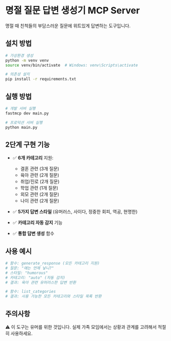 # 명절 질문 답변 생성기 MCP Server

명절 때 친척들의 부담스러운 질문에 위트있게 답변하는 도구입니다.

## 설치 방법

```bash
# 가상환경 생성
python -m venv venv
source venv/bin/activate  # Windows: venv\Scripts\activate

# 의존성 설치
pip install -r requirements.txt
```

## 실행 방법

```bash
# 개발 서버 실행
fastmcp dev main.py

# 프로덕션 서버 실행
python main.py
```

## 2단계 구현 기능

- ✅ **6개 카테고리** 지원:
  - 결혼 관련 (3개 질문)
  - 육아 관련 (2개 질문)
  - 취업/진로 (2개 질문)
  - 학업 관련 (1개 질문)
  - 외모 관련 (2개 질문)
  - 나이 관련 (2개 질문)

- ✅ **5가지 답변 스타일** (유머러스, 사이다, 정중한 회피, 역공, 현명한)
- ✅ **카테고리 자동 감지** 기능
- ✅ **통합 답변 생성** 함수

## 사용 예시

```python
# 함수: generate_response (모든 카테고리 지원)
# 질문: "애는 언제 낳니?"
# 스타일: "humorous"
# 카테고리: "auto" (자동 감지)
# 결과: 육아 관련 유머러스한 답변 반환

# 함수: list_categories
# 결과: 사용 가능한 모든 카테고리와 스타일 목록 반환
```

## 주의사항

⚠️ 이 도구는 유머를 위한 것입니다. 실제 가족 모임에서는 상황과 관계를 고려해서 적절히 사용하세요.
